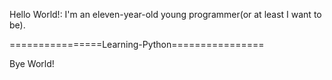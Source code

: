 Hello World!:
    I'm an eleven-year-old young programmer(or at least I want to be).

================Learning-Python================

Bye World!
